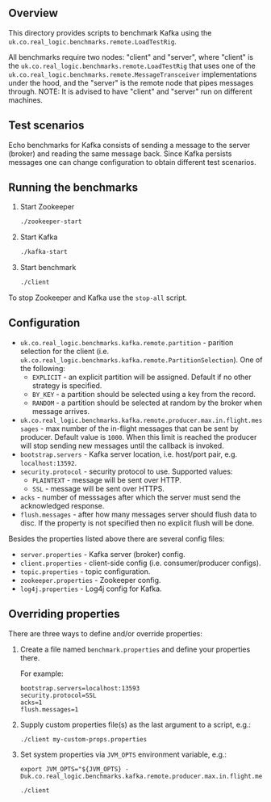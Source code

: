 Overview
--------

This directory provides scripts to benchmark Kafka using the `uk.co.real_logic.benchmarks.remote.LoadTestRig`.

All benchmarks require two nodes: "client" and "server", where "client" is the
`uk.co.real_logic.benchmarks.remote.LoadTestRig` that uses one of the `uk.co.real_logic.benchmarks.remote.MessageTransceiver`
implementations under the hood, and the "server" is the remote node that pipes messages through.
NOTE: It is advised to have "client" and "server" run on different machines.


Test scenarios
--------------

Echo benchmarks for Kafka consists of sending a message to the server (broker) and reading the same message back. Since
Kafka persists messages one can change configuration to obtain different test scenarios.


Running the benchmarks
----------------------
1. Start Zookeeper
    ```bash
    ./zookeeper-start
    ```

1. Start Kafka
    ```bash
    ./kafka-start
    ```

1. Start benchmark
    ```bash
    ./client
    ```

To stop Zookeeper and Kafka use the `stop-all` script.

Configuration
-------------
* `uk.co.real_logic.benchmarks.kafka.remote.partition` - parition selection for the client (i.e. 
`uk.co.real_logic.benchmarks.kafka.remote.PartitionSelection`). One of the following:
  * `EXPLICIT` - an explicit partition will be assigned. Default if no other strategy is specified.
  * `BY_KEY` - a partition should be selected using a key from the record.
  * `RANDOM` - a partition should be selected at random by the broker when message arrives.
* `uk.co.real_logic.benchmarks.kafka.remote.producer.max.in.flight.messages` - max number of the in-flight messages
that can be sent by producer. Default value is `1000`. When this limit is reached the producer will stop sending
new messages until the callback is invoked.
* `bootstrap.servers` - Kafka server location, i.e. host/port pair, e.g. `localhost:13592`.
* `security.protocol` - security protocol to use. Supported values:
  * `PLAINTEXT` - message will be sent over HTTP.
  * `SSL` - message will be sent over HTTPS.
* `acks` - number of messsages after which the server must send the acknowledged response.
* `flush.messages` - after how many messages server should flush data to disc. If the property is not specified then
no explicit flush will be done.

Besides the properties listed above there are several config files:
* `server.properties` - Kafka server (broker) config.
* `client.properties` - client-side config (i.e. consumer/producer configs).
* `topic.properties` - topic configuration.
* `zookeeper.properties` - Zookeeper config.
* `log4j.properties` - Log4j config for Kafka.


Overriding properties
---------------------

There are three ways to define and/or override properties:

1. Create a file named `benchmark.properties` and define your properties there.

    For example:
    ```
    bootstrap.servers=localhost:13593
    security.protocol=SSL
    acks=1
    flush.messages=1
    ```

1. Supply custom properties file(s) as the last argument to a script, e.g.:

    ```
    ./client my-custom-props.properties
    ```

1. Set system properties via `JVM_OPTS` environment variable, e.g.:

    ```
    export JVM_OPTS="${JVM_OPTS} -Duk.co.real_logic.benchmarks.kafka.remote.producer.max.in.flight.messages=500"
    
    ./client
    ```
